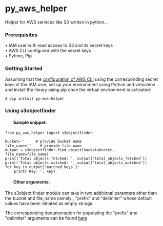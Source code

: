 # py_aws_helper

Helper for AWS services like S3 written in python...

### Prerequisites

 •	IAM user with read access to S3 and its secret keys<br>
 •	AWS CLI configured with the secret keys<br>
 •	Python, Pip<br>


### Getting Started

Assuming that the [configuration of AWS CLI](https://docs.aws.amazon.com/cli/latest/userguide/cli-configure-quickstart.html) using the corresponding secret keys of the IAM user, set up your environment using Python and virtualenv and install the library using pip once the virtual  environment is activated:

`$ pip install py-aws-helper`

### Using s3objectfinder

#### &nbsp;&nbsp;&nbsp;&nbsp;&nbsp;&nbsp;&nbsp;&nbsp;Sample snippet:

	from py_aws_helper import s3objectfinder
    
	bucket=''     # provide bucket name
	file_name=''    # provide file name
	output = s3objectfinder.find_object(bucket=bucket, file_name=file_name)
	print('Total objects fetched: ', output['total_objects_fetched'])
	print('Total objects matched: ', output['total_objects_matched'])
	for key in output['matched_keys']:
		print('Key: ', key)
    

#### &nbsp;&nbsp;&nbsp;&nbsp;&nbsp;&nbsp;&nbsp;&nbsp;Other arguments:

The s3object finder module can take in two additional paramters other than the bucket and file_name namely , "prefix" and "delimiter" whose default values have been initiated as empty strings.

The corresponding documentation for populating the "prefix" and "delimiter" arguments can be found [here](https://docs.aws.amazon.com/AmazonS3/latest/dev/ListingKeysHierarchy.html)
